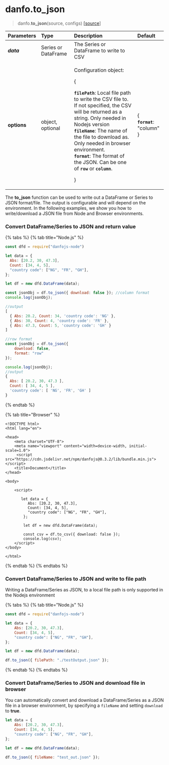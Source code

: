# danfo.to\_json

> danfo.**to\_json**\(source, configs\) [\[source](https://github.com/opensource9ja/danfojs/blob/e25010c26d9c423412613d820015a48ad03d5c6d/danfojs-node/src/io/io.json.js#L92)\]

<table>
  <thead>
    <tr>
      <th style="text-align:left"><b>Parameters</b>
      </th>
      <th style="text-align:left">Type</th>
      <th style="text-align:left">Description</th>
      <th style="text-align:left">Default</th>
    </tr>
  </thead>
  <tbody>
    <tr>
      <td style="text-align:left"><em><b>data</b></em>
      </td>
      <td style="text-align:left">Series or DataFrame</td>
      <td style="text-align:left">The Series or DataFrame to write to CSV</td>
      <td style="text-align:left"></td>
    </tr>
    <tr>
      <td style="text-align:left"><b>options</b>
      </td>
      <td style="text-align:left">object, optional</td>
      <td style="text-align:left">
        <p>Configuration object:</p>
        <p>{</p>
        <p> <b><code>filePath</code></b>: Local file path to write the CSV file to.
          If not specified, the CSV will be returned as a string. Only needed in
          Nodejs version
          <br /><b><code>fileName</code></b>: The name of the file to download as. Only
          needed in browser environment.
          <br /><b><code>format</code></b>: The format of the JSON. Can be one of <b><code>row</code></b> or <b><code>column</code></b>.</p>
        <p>}</p>
      </td>
      <td style="text-align:left">{
        <br /><b><code>format</code></b>: &quot;column&quot;
        <br />}</td>
    </tr>
  </tbody>
</table>

The **to\_json** function can be used to write out a DataFrame or Series to JSON format/file. The output is configurable and will depend on the environment. In the following examples, we show you how to write/download a JSON file from Node and Browser environments.

### Convert DataFrame/Series to JSON and return value

{% tabs %}
{% tab title="Node.js" %}
```javascript
const dfd = require("danfojs-node")

let data = {
  Abs: [20.2, 30, 47.3],
  Count: [34, 4, 5],
  "country code": ["NG", "FR", "GH"],
};

let df = new dfd.DataFrame(data);

const jsonObj = df.to_json({ download: false }); //column format
console.log(jsonObj);

//output
[
  { Abs: 20.2, Count: 34, 'country code': 'NG' },
  { Abs: 30, Count: 4, 'country code': 'FR' },
  { Abs: 47.3, Count: 5, 'country code': 'GH' }
]

//row format
const jsonObj = df.to_json({
    download: false,
    format: "row"
});

console.log(jsonObj);
//output
{
  Abs: [ 20.2, 30, 47.3 ],
  Count: [ 34, 4, 5 ],
  'country code': [ 'NG', 'FR', 'GH' ]
}
```
{% endtab %}

{% tab title="Browser" %}
```markup
<!DOCTYPE html>
<html lang="en">

<head>
    <meta charset="UTF-8">
    <meta name="viewport" content="width=device-width, initial-scale=1.0">
     <script src="https://cdn.jsdelivr.net/npm/danfojs@0.3.2/lib/bundle.min.js"></script>
    <title>Document</title>
</head>

<body>

    <script>

       let data = {
          Abs: [20.2, 30, 47.3],
          Count: [34, 4, 5],
          "country code": ["NG", "FR", "GH"],
        };
        
        let df = new dfd.DataFrame(data);
        
        const csv = df.to_csv({ download: false });
        console.log(csv);
    </script>
</body>

</html>

```
{% endtab %}
{% endtabs %}

### Convert DataFrame/Series to JSON  and write to file path

Writing a DataFrame/Series as JSON, to a local file path is only supported in the Nodejs environment

{% tabs %}
{% tab title="Node.js" %}
```javascript
const dfd = require("danfojs-node")

let data = {
    Abs: [20.2, 30, 47.3],
    Count: [34, 4, 5],
    "country code": ["NG", "FR", "GH"],
};

let df = new dfd.DataFrame(data);

df.to_json({ filePath: "./testOutput.json" });
```
{% endtab %}
{% endtabs %}

### Convert DataFrame/Series to JSON and download file in browser

You can automatically convert and download a DataFrame/Series as a JSON file in a browser environment, by specifying a `fileName` and setting `download` to **true**. 

```javascript
let data = {
    Abs: [20.2, 30, 47.3],
    Count: [34, 4, 5],
    "country code": ["NG", "FR", "GH"],
};

let df = new dfd.DataFrame(data);

df.to_json({ fileName: "test_out.json" });
```


